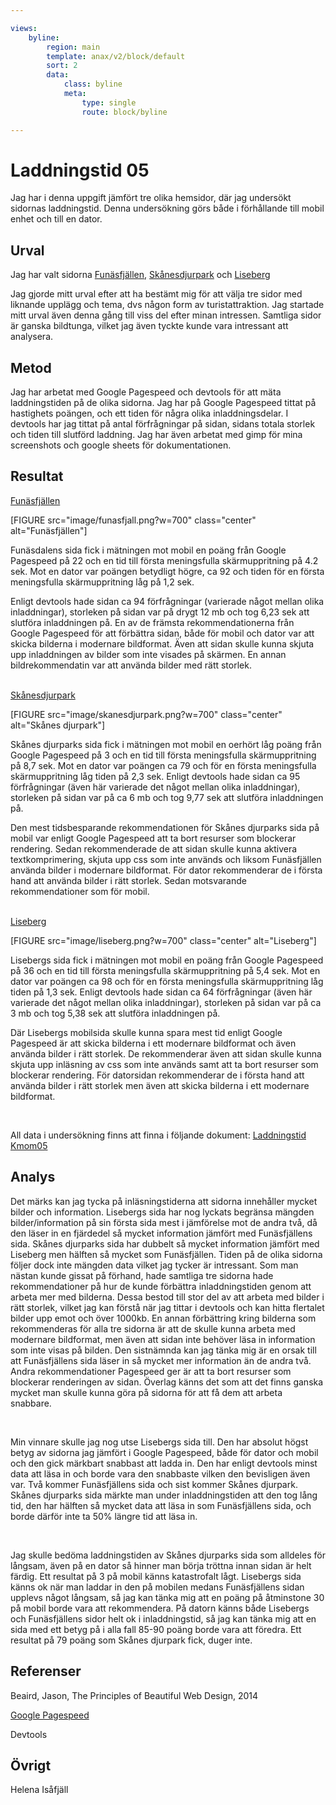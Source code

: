 ```yaml
---

views:
    byline:
        region: main
        template: anax/v2/block/default
        sort: 2
        data:
            class: byline
            meta:
                type: single
                route: block/byline

---
```

Laddningstid 05
=========================

Jag har i denna uppgift jämfört tre olika hemsidor, där jag undersökt sidornas laddningstid. Denna undersökning görs både i förhållande till mobil enhet och till en dator.


Urval
-----------------------

Jag har valt sidorna <a href="https://www.funasfjallen.se">Funäsfjällen</a>, <a href="http://www.skanesdjurpark.se">Skånesdjurpark</a> och <a href="https://www.liseberg.se/">Liseberg</a>

Jag gjorde mitt urval efter att ha bestämt mig för att välja tre sidor med liknande upplägg och tema, dvs någon form av turistattraktion. Jag startade mitt urval även denna gång till viss del efter minan intressen. Samtliga sidor är ganska bildtunga, vilket jag även tyckte kunde vara intressant att analysera.


Metod
-----------------------
Jag har arbetat med Google Pagespeed och devtools för att mäta laddningstiden på de olika sidorna. Jag har på Google Pagespeed tittat på hastighets poängen, och ett tiden för några olika inladdningsdelar. I devtools har jag tittat på antal förfrågningar på sidan, sidans totala storlek och tiden till slutförd laddning. Jag har även arbetat med gimp för mina screenshots och google sheets för dokumentationen.


Resultat
-----------------------

<a href="https://www.funasfjallen.se">Funäsfjällen</a>

[FIGURE src="image/funasfjall.png?w=700" class="center" alt="Funäsfjällen"]
<br>

Funäsdalens sida fick i mätningen mot mobil en poäng från Google Pagespeed på 22 och en tid till första meningsfulla skärmuppritning på 4.2 sek. Mot en dator var poängen betydligt högre, ca 92 och tiden för en första meningsfulla skärmuppritning låg på 1,2 sek.

Enligt devtools hade sidan ca 94 förfrågningar (varierade något mellan olika inladdningar), storleken på sidan var på drygt 12 mb och tog 6,23 sek att slutföra inladdningen på.
En av de främsta rekommendationerna från Google Pagespeed för att förbättra sidan, både för mobil och dator var att skicka bilderna i modernare bildformat. Även att sidan skulle kunna skjuta upp inladdningen av bilder som inte visades på skärmen. En annan bildrekommendatin var att använda bilder med rätt storlek.

<br>
<a href="http://www.skanesdjurpark.se">Skånesdjurpark</a>

[FIGURE src="image/skanesdjurpark.png?w=700" class="center" alt="Skånes djurpark"]
<br>


Skånes djurparks sida fick i mätningen mot mobil en oerhört låg poäng från Google Pagespeed på 3 och en tid till första meningsfulla skärmuppritning på 8,7 sek. Mot en dator var poängen ca 79 och för en första meningsfulla skärmuppritning låg tiden på 2,3 sek.
Enligt devtools hade sidan ca 95 förfrågningar (även här varierade det något mellan olika inladdningar), storleken på sidan var på ca 6 mb och tog 9,77 sek att slutföra inladdningen på.

Den mest tidsbesparande rekommendationen för Skånes djurparks sida på mobil var enligt Google Pagespeed att ta bort resurser som blockerar rendering. Sedan rekommenderade de att sidan skulle kunna aktivera textkomprimering, skjuta upp css som inte används och liksom Funäsfjällen använda bilder i modernare bildformat. För dator rekommenderar de i första hand att använda bilder  i rätt storlek. Sedan motsvarande rekommendationer som för mobil.

<br>
<a href="https://www.liseberg.se/">Liseberg</a>

[FIGURE src="image/liseberg.png?w=700" class="center" alt="Liseberg"]
<br>


Lisebergs sida fick i mätningen mot mobil en poäng från Google Pagespeed på 36 och en tid till första meningsfulla skärmuppritning på 5,4 sek. Mot en dator var poängen ca 98 och för en första meningsfulla skärmuppritning låg tiden på 1,3 sek.
Enligt devtools hade sidan ca 64 förfrågningar (även här varierade det något mellan olika inladdningar), storleken på sidan var på ca 3 mb och tog 5,38 sek att slutföra inladdningen på.

Där Lisebergs mobilsida skulle kunna spara mest tid enligt Google Pagespeed är att skicka bilderna i ett modernare bildformat och även använda bilder i rätt storlek. De rekommenderar även att sidan skulle kunna skjuta upp inläsning av css som inte används samt att ta bort resurser som blockerar rendering. För datorsidan rekommenderar de i första hand att använda bilder i rätt storlek men även att skicka bilderna i ett modernare bildformat.

<br>

All data i undersökning finns att finna i följande dokument: <a href="https://docs.google.com/spreadsheets/d/1CSpOaE8TVdAP6MTvpjbM6mMOViLS7R3mX2fiSvCy8uc/edit?usp=sharing">Laddningstid Kmom05</a>



Analys
-----------------------
Det märks kan jag tycka på inläsningstiderna att sidorna innehåller mycket bilder och information. Lisebergs sida har nog lyckats begränsa mängden bilder/information på sin första sida mest i jämförelse mot de andra två, då den läser in en fjärdedel så mycket information jämfört med Funäsfjällens sida. Skånes djurparks sida har dubbelt så mycket information jämfört med Liseberg men hälften så mycket som Funäsfjällen. Tiden på de olika sidorna följer dock inte mängden data vilket jag tycker är intressant. Som man nästan kunde gissat på förhand, hade samtliga tre sidorna hade rekommendationer på hur de kunde förbättra inladdningstiden genom att arbeta mer med bilderna. Dessa bestod till stor del av att arbeta med bilder i rätt storlek, vilket jag kan förstå när jag tittar i devtools och kan hitta flertalet bilder upp emot och över 1000kb. En annan förbättring kring bilderna som rekommenderas för alla tre sidorna är att de skulle kunna arbeta med modernare bildformat, men även att sidan inte behöver läsa in information som inte visas på bilden. Den sistnämnda kan jag tänka mig är en orsak till att Funäsfjällens sida läser in så mycket mer information än de andra två. Andra rekommendationer Pagespeed ger är att ta bort resurser som blockerar renderingen av sidan. Överlag känns det som att det finns ganska mycket man skulle kunna göra på sidorna för att få dem att arbeta snabbare.

<br>

Min vinnare skulle jag nog utse Lisebergs sida till. Den har absolut högst betyg av sidorna jag jämfört i Google Pagespeed, både för dator och mobil och den gick märkbart snabbast att ladda in. Den har enligt devtools minst data att läsa in och borde vara den snabbaste vilken den bevisligen även var. Två kommer Funäsfjällens sida och sist kommer Skånes djurpark. Skånes djurparks sida märkte man under inladdningstiden att den tog lång tid, den har hälften så mycket data att läsa in som Funäsfjällens sida, och borde därför inte ta 50% längre tid att läsa in.

<br>

Jag skulle bedöma laddningstiden av Skånes djurparks sida som alldeles för långsam, även på en dator så hinner man börja tröttna innan sidan är helt färdig. Ett resultat på 3 på mobil känns katastrofalt lågt. Lisebergs sida känns ok när man laddar in den på mobilen medans Funäsfjällens sidan upplevs något långsam, så jag kan tänka mig att en poäng på åtminstone 30 på mobil borde vara att rekommendera. På datorn känns både Lisebergs och Funäsfjällens sidor helt ok i inladdningstid, så jag kan tänka mig att en sida med ett betyg på i alla fall 85-90 poäng borde vara att föredra. Ett resultat på 79 poäng som Skånes djurpark fick, duger inte.

Referenser
-----------------------

Beaird, Jason, The Principles of Beautiful Web Design, 2014

<a href="https://developers.google.com/speed/pagespeed/insights/">Google Pagespeed</a>

Devtools


Övrigt
-----------------------

Helena Isåfjäll
